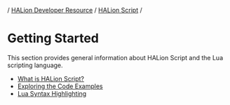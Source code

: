 / [HALion Developer Resource](../../HALion-Developer-Resource.md) / [HALion Script](./HALion-Script.md) /

# Getting Started

This section provides general information about HALion Script and the Lua scripting language.

* [What is HALion Script?](./What-is-HALion-Script.md)
* [Exploring the Code Examples](./Exploring-the-Code-Examples.md)
* [Lua Syntax Highlighting](./Lua-Syntax-Highlighting.md)